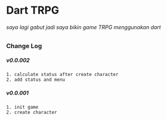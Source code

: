 # Dart TRPG
###### saya lagi gabut jadi saya bikin game TRPG menggunakan dart

### Change Log 
##### v0.0.002
	1. calculate status after create character
	2. add status and menu

##### v0.0.001
	1. init game
	2. create character
	

	
